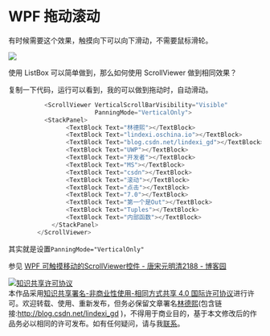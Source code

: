 # WPF 拖动滚动

有时候需要这个效果，触摸向下可以向下滑动，不需要鼠标滑轮。

![](http://image.acmx.xyz/AwCCAwMAItoFAMV+BQA28wYAAQAEAK4+AQBmQwIAaOgJAOjZ/panel2017311092024.gif)

<!--more-->
<!-- CreateTime:2018/10/11 14:10:41 -->


<div id="toc"></div>

使用 ListBox 可以简单做到，那么如何使用 ScrollViewer 做到相同效果？

复制一下代码，运行可以看到，我的可以做到拖动时，自动滑动。


```csharp
          <ScrollViewer VerticalScrollBarVisibility="Visible"
                        PanningMode="VerticalOnly">
          <StackPanel>
                <TextBlock Text="林德熙"></TextBlock>
                <TextBlock Text="lindexi.oschina.io"></TextBlock>
                <TextBlock Text="blog.csdn.net/lindexi_gd"></TextBlock>
                <TextBlock Text="UWP"></TextBlock>
                <TextBlock Text="开发者"></TextBlock>
                <TextBlock Text="MS"></TextBlock>
                <TextBlock Text="csdn"></TextBlock>
                <TextBlock Text="滚动"></TextBlock>
                <TextBlock Text="点击"></TextBlock>
                <TextBlock Text="7.0"></TextBlock>
                <TextBlock Text="第一个是Out"></TextBlock>
                <TextBlock Text="Tuples"></TextBlock>
                <TextBlock Text="内部函数"></TextBlock>
            </StackPanel>
        </ScrollViewer>
```


其实就是设置`PanningMode="VerticalOnly"`

参见 [WPF 可触摸移动的ScrollViewer控件 - 唐宋元明清2188 - 博客园](https://www.cnblogs.com/kybs0/p/9766324.html )

<a rel="license" href="http://creativecommons.org/licenses/by-nc-sa/4.0/"><img alt="知识共享许可协议" style="border-width:0" src="https://licensebuttons.net/l/by-nc-sa/4.0/88x31.png" /></a><br />本作品采用<a rel="license" href="http://creativecommons.org/licenses/by-nc-sa/4.0/">知识共享署名-非商业性使用-相同方式共享 4.0 国际许可协议</a>进行许可。欢迎转载、使用、重新发布，但务必保留文章署名[林德熙](http://blog.csdn.net/lindexi_gd)(包含链接:http://blog.csdn.net/lindexi_gd )，不得用于商业目的，基于本文修改后的作品务必以相同的许可发布。如有任何疑问，请与我[联系](mailto:lindexi_gd@163.com)。 